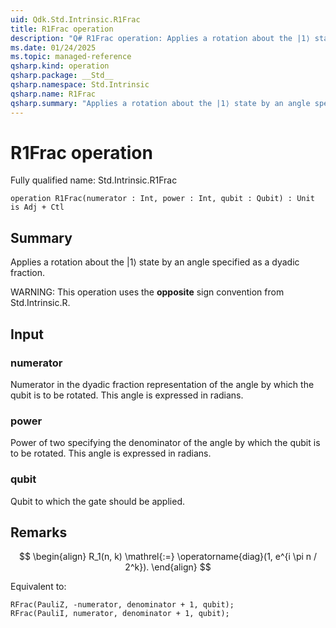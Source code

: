 ```yaml
---
uid: Qdk.Std.Intrinsic.R1Frac
title: R1Frac operation
description: "Q# R1Frac operation: Applies a rotation about the |1⟩ state by an angle specified as a dyadic fraction.  WARNING: This operation uses the **opposite** sign convention from Std.Intrinsic.R."
ms.date: 01/24/2025
ms.topic: managed-reference
qsharp.kind: operation
qsharp.package: __Std__
qsharp.namespace: Std.Intrinsic
qsharp.name: R1Frac
qsharp.summary: "Applies a rotation about the |1⟩ state by an angle specified as a dyadic fraction.  WARNING: This operation uses the **opposite** sign convention from Std.Intrinsic.R."
---
```


# R1Frac operation

Fully qualified name: Std.Intrinsic.R1Frac

```qsharp
operation R1Frac(numerator : Int, power : Int, qubit : Qubit) : Unit is Adj + Ctl
```

## Summary
Applies a rotation about the |1⟩ state by an angle specified
as a dyadic fraction.

WARNING:
This operation uses the **opposite** sign convention from
Std.Intrinsic.R.

## Input
### numerator
Numerator in the dyadic fraction representation of the angle
by which the qubit is to be rotated. This angle is expressed in radians.
### power
Power of two specifying the denominator of the angle by which
the qubit is to be rotated. This angle is expressed in radians.
### qubit
Qubit to which the gate should be applied.

## Remarks
$$
\begin{align}
    R_1(n, k) \mathrel{:=}
    \operatorname{diag}(1, e^{i \pi n / 2^k}).
\end{align}
$$

Equivalent to:
```qsharp
RFrac(PauliZ, -numerator, denominator + 1, qubit);
RFrac(PauliI, numerator, denominator + 1, qubit);
```
